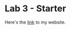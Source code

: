# Lab 3 - Starter

Here's the [link](https://orangetrashbin.github.io/fa22-cse110-lab3/) to my website.
